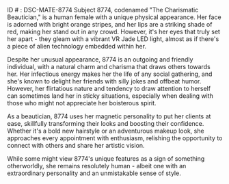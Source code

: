 ID # : DSC-MATE-8774
Subject 8774, codenamed "The Charismatic Beautician," is a human female with a unique physical appearance. Her face is adorned with bright orange stripes, and her lips are a striking shade of red, making her stand out in any crowd. However, it's her eyes that truly set her apart - they gleam with a vibrant VR Jade LED light, almost as if there's a piece of alien technology embedded within her.

Despite her unusual appearance, 8774 is an outgoing and friendly individual, with a natural charm and charisma that draws others towards her. Her infectious energy makes her the life of any social gathering, and she's known to delight her friends with silly jokes and offbeat humor. However, her flirtatious nature and tendency to draw attention to herself can sometimes land her in sticky situations, especially when dealing with those who might not appreciate her boisterous spirit.

As a beautician, 8774 uses her magnetic personality to put her clients at ease, skillfully transforming their looks and boosting their confidence. Whether it's a bold new hairstyle or an adventurous makeup look, she approaches every appointment with enthusiasm, relishing the opportunity to connect with others and share her artistic vision.

While some might view 8774's unique features as a sign of something otherworldly, she remains resolutely human - albeit one with an extraordinary personality and an unmistakable sense of style.